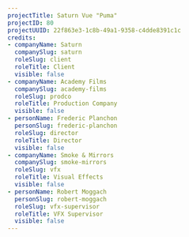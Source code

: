 ```yaml
---
projectTitle: Saturn Vue "Puma"
projectID: 80
projectUUID: 22f863e3-1c8b-49a1-9358-c4dde8391c1c
credits:
- companyName: Saturn
  companySlug: saturn
  roleSlug: client
  roleTitle: Client
  visible: false
- companyName: Academy Films
  companySlug: academy-films
  roleSlug: prodco
  roleTitle: Production Company
  visible: false
- personName: Frederic Planchon
  personSlug: frederic-planchon
  roleSlug: director
  roleTitle: Director
  visible: false
- companyName: Smoke & Mirrors
  companySlug: smoke-mirrors
  roleSlug: vfx
  roleTitle: Visual Effects
  visible: false
- personName: Robert Moggach
  personSlug: robert-moggach
  roleSlug: vfx-supervisor
  roleTitle: VFX Supervisor
  visible: false
---
```

